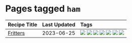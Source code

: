 # Pages tagged `ham`

|Recipe Title|Last Updated|Tags
|:---|:---|:---|
|[Fritters](../recipes/fritters.md)|2023-06-25|[![](https://img.shields.io/badge/tag-chicken-e2596)](../tags/chicken.md) [![](https://img.shields.io/badge/tag-family-237124)](../tags/family.md) [![](https://img.shields.io/badge/tag-fried-9ab3df)](../tags/fried.md) [![](https://img.shields.io/badge/tag-ham-f1d19f)](../tags/ham.md) [![](https://img.shields.io/badge/tag-lamp-b6c680)](../tags/lamp.md) [![](https://img.shields.io/badge/tag-leftovers-4e6ea)](../tags/leftovers.md) [![](https://img.shields.io/badge/tag-vegetables-28ab17)](../tags/vegetables.md)|